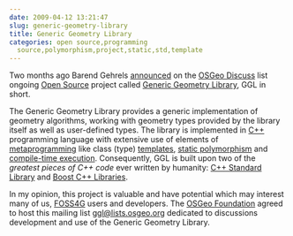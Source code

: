 ```yaml
---
date: 2009-04-12 13:21:47
slug: generic-geometry-library
title: Generic Geometry Library
categories: open source,programming
  source,polymorphism,project,static,std,template
---
```


Two months ago Barend Gehrels [announced](http://lists.osgeo.org/pipermail/discuss/2009-February/005002.html) on the [OSGeo Discuss](http://lists.osgeo.org/mailman/listinfo/discuss) list ongoing [Open Source](http://www.opensource.org/) project called [Generic Geometry Library](http://geometrylibrary.geodan.nl/), GGL in short.





The Generic Geometry Library provides a generic implementation of geometry algorithms, working with geometry types provided by the library itself as well as user-defined types. The library is implemented in [C++](http://en.wikipedia.org/wiki/C%2B%2B) programming language with extensive use of elements of [metaprogramming](http://en.wikipedia.org/wiki/Template_metaprogramming) like class (type) [templates](http://ubiety.uwaterloo.ca/~tveldhui/papers/Template-Metaprograms/meta-art.html), [static polymorphism](http://www.josuttis.com/tmplbook/) and [compile-time execution](http://en.wikipedia.org/wiki/Compile-time_execution). Consequently, GGL is built upon two of the _greatest pieces of C++ code_ ever written by humanity: [C++ Standard](http://en.wikipedia.org/wiki/C%2B%2B_standard_library) [Library](http://www.josuttis.com/libbook/) and [Boost C++ Libraries](http://www.boost.org/).





In my opinion, this project is valuable and have potential which may interest many of us, [FOSS4G](http://foss4g.org/) users and developers. The [OSGeo Foundation](http://osgeo.org/) agreed to host this mailing list [ggl@lists.osgeo.org](http://lists.osgeo.org/mailman/listinfo/ggl) dedicated to discussions development and use of the Generic Geometry Library.
